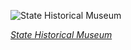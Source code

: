 
![State Historical Museum](https://upload.wikimedia.org/wikipedia/commons/thumb/9/92/Museo_Estatal_de_Historia%2C_Mosc%C3%BA%2C_Rusia%2C_2016-10-03%2C_DD_49.jpg/675px-Museo_Estatal_de_Historia%2C_Mosc%C3%BA%2C_Rusia%2C_2016-10-03%2C_DD_49.jpg)

*[State Historical Museum](https://wikipedia.org/wiki/File:Museo_Estatal_de_Historia,_Mosc%C3%BA,_Rusia,_2016-10-03,_DD_49.jpg)*
